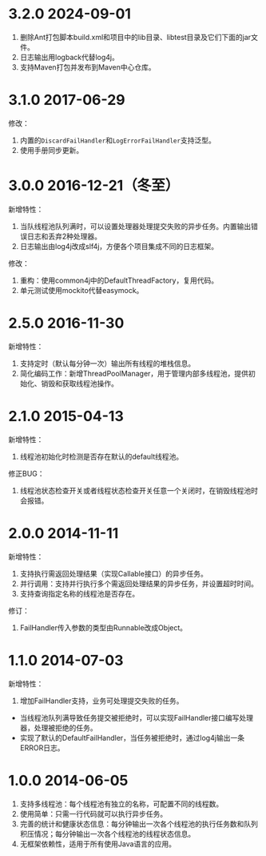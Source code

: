 # 3.2.0 2024-09-01

1. 删除Ant打包脚本build.xml和项目中的lib目录、libtest目录及它们下面的jar文件。
2. 日志输出用logback代替log4j。
3. 支持Maven打包并发布到Maven中心仓库。

# 3.1.0 2017-06-29

修改：

1. 内置的`DiscardFailHandler`和`LogErrorFailHandler`支持泛型。
2. 使用手册同步更新。

# 3.0.0 2016-12-21（冬至）

新增特性：

1. 当队线程池队列满时，可以设置处理器处理提交失败的异步任务。内置输出错误日志和丢弃2种处理器。
2. 日志输出由log4j改成slf4j，方便各个项目集成不同的日志框架。

修改：

1. 重构：使用common4j中的DefaultThreadFactory，复用代码。
2. 单元测试使用mockito代替easymock。

# 2.5.0 2016-11-30

新增特性：

1. 支持定时（默认每分钟一次）输出所有线程的堆栈信息。
1. 简化编码工作：新增ThreadPoolManager，用于管理内部多线程池，提供初始化、销毁和获取线程池操作。

# 2.1.0 2015-04-13

新增特性：

1. 线程池初始化时检测是否存在默认的default线程池。

修正BUG：

1. 线程池状态检查开关或者线程状态检查开关任意一个关闭时，在销毁线程池时会报错。

# 2.0.0   2014-11-11

新增特性：

1. 支持执行需返回处理结果（实现Callable接口）的异步任务。
2. 并行调用：支持并行执行多个需返回处理结果的异步任务，并设置超时时间。
3. 支持查询指定名称的线程池是否存在。

修订：

1. FailHandler传入参数的类型由Runnable改成Object。

# 1.1.0   2014-07-03

新增特性：

1. 增加FailHandler支持，业务可处理提交失败的任务。
  - 当线程池队列满导致任务提交被拒绝时，可以实现FailHandler接口编写处理器，处理被拒绝的任务。
  - 实现了默认的DefaultFailHandler，当任务被拒绝时，通过log4j输出一条ERROR日志。

# 1.0.0   2014-06-05

1. 支持多线程池：每个线程池有独立的名称，可配置不同的线程数。
2. 使用简单：只需一行代码就可以执行异步任务。
3. 完善的统计和健康状态信息：每分钟输出一次各个线程池的执行任务数和队列积压情况；每分钟输出一次各个线程池的线程状态信息。
4. 无框架依赖性，适用于所有使用Java语言的应用。
